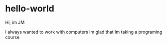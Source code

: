 # hello-world

Hi, im JM

I always wanted to work with computers
Im glad that Im taking a programing course
